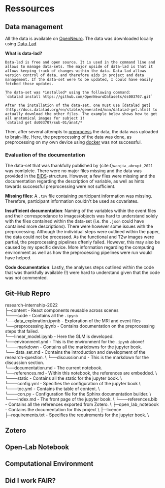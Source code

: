 # Ressources

## Data management 

All the data is available on [OpenNeuro](https://openneuro.org/datasets/ds003707/versions/1.0.0). The data was downloaded locally using [Data-Lad](https://www.datalad.org/)

**What is data-lad?**
```{toggle}
Data-lad is free and open source. It is used in the command line and allows to manage data-sets. The major upside of data-lad is that it allows keeping track of changes within the data. Data-lad allows version control of data, and therefore aids in project and data management. If the data-set were to be updated, I could have easily fetched those updates. 

The data-set was *installed* using the following command:
`datalad install https://github.com/OpenNeuroDatasets/ds003707.git`

After the installation of the data-set, one must use [datalad get](http://docs.datalad.org/en/stable/generated/man/datalad-get.html) to actually download the other files. The example below shows how to get all anatomical images for subject 1!
`datalad get ds003707/sub-01/anat/*
```

Then, after several attempts to [preprocess](./code/prepocessing.ipynb) the data, the data was uploaded to [brain-life](https://brainlife.io/project/63a02e876881d56fbfdeddfd). Here, the preprocessing of the data was done, as preprocessing on my own device using [docker](https://docs.docker.com/get-started/overview/) was not successful. 

### Evaluation of the documentation
The data-set that was thankfully published by {cite:t}`wanjia_abrupt_2021` was comlplete. There were no major files missing and the data was provided in the [BIDS](https://bids.neuroimaging.io/)-structure. However, a few files were missing and the documentation regarding the description of variable, as well as hints towards successful preprocessing were not sufficient. 

**Missing files**: A `.tsv` file containing participant information was missing. Therefore, participant information couldn't be used as covariates. 

**Insufficient documentation**: Naming of the variables within the event files and their correspondance to images/objects was hard to understand solely with the files contained within the data-set (i.e. the `.json` could have contained more descriptions). There were however some issues with the preprocessing. Although the individual steps were outlined within the paper, the data could not be processed. As the functional and T2w images were partial, the preprocessing pipelines oftenly failed. However, this may also be caused by my specific device. More information regarding the computing environment as well as how the preprocessing pipelines were run would have helped. 

**Code documentation**: Lastly, the analyses steps outlined within the code that was thankfully available (!) were hard to understand given that the code was not commented.


## Git-Hub Repro

research-internship-2022 \
├─content                       - React components reusable across scenes \
└───code                        - Contains all the `.ipynb` \
    └──data_exploration.ipynb        - Exploration of the MRI and event files \
    └──preprocessing.ipynb           - Contains documentation on the preprocessing steps that failed.  \
    └──linear_model.ipynb            - Here the GLM is developed.    \
    └──environment.yml               - This is the environment for the `.ipynb` above! \
└───markdown                    - Contains all the markdowns for the jupyter book.  \
    └── data_set.md                   - Contains the introduction and development of the research-question.  \ 
    └──discussion.md                 - This is the markdown for the discussion section. \
    └──documentation.md              - The current notebook. \
    └──references.md                 - Within this notebook, the references are embedded.  \ 
└───static                      - Contains all the static for the jupyter book. \  
└───config.yml                 - Specifies the configuration of the jupyter book \ 
└───toc.yml                    - Contains the table of content. \  
└───con.py                      - Configuration file for the Sphinx documentation builder. \ 
└───index.md                    - The front page of the jupyter book. \ 
└───references.bib              - Contains all the references exported from Zotero. \ 
├─open_lab_notebook             - Contains the documentation for this project \ 
├─licence \
├─requirements.txt              - Specifies the requirements for the jupyter book.     \                   




## Zotero

## Open-Lab Notebook

## Computational Environment

## Did I work FAIR?
